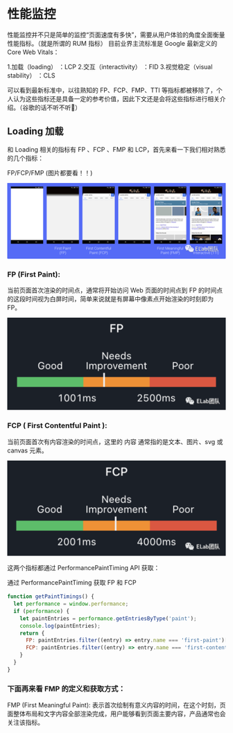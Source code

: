 # 性能监控

性能监控并不只是简单的监控“页面速度有多快”，需要从用户体验的角度全面衡量性能指标。（就是所谓的 RUM 指标）
目前业界主流标准是 Google 最新定义的 Core Web Vitals：

1.加载（loading） ：LCP
2.交互（interactivity） ：FID
3.视觉稳定（visual stability） ：CLS

可以看到最新标准中，以往熟知的 FP、FCP、FMP、TTI 等指标都被移除了，个人认为这些指标还是具备一定的参考价值，因此下文还是会将这些指标进行相关介绍。（谷歌的话不听不听🙉）

## Loading 加载

和 Loading 相关的指标有 FP 、FCP 、FMP 和 LCP，首先来看一下我们相对熟悉的几个指标：

FP/FCP/FMP (图片都要看！！)

![FP/FCP/FMP 三指标顺序解释](./1.png)

### FP (First Paint): 
当前页面首次渲染的时间点，通常将开始访问 Web 页面的时间点到 FP 的时间点的这段时间视为白屏时间，简单来说就是有屏幕中像素点开始渲染的时刻即为 FP。

![FP 优化标准](./fp.png)

### FCP ( First Contentful Paint ): 
当前页面首次有内容渲染的时间点，这里的 内容 通常指的是文本、图片、svg 或 canvas 元素。

![FCP 优化标准](./fcp.png)

这两个指标都通过 PerformancePaintTiming API 获取：

通过 PerformancePaintTiming 获取 FP 和 FCP

```js
function getPaintTimings() {
  let performance = window.performance;
  if (performance) {
    let paintEntries = performance.getEntriesByType('paint');
    console.log(paintEntries);
    return {
      FP: paintEntries.filter((entry) => entry.name === 'first-paint')[0].startTime,
      FCP: paintEntries.filter((entry) => entry.name === 'first-contentful-paint')[0].startTime,
    }
  }
}

```

### 下面再来看 FMP 的定义和获取方式：

FMP (First Meaningful Paint): 表示首次绘制有意义内容的时间，在这个时刻，页面整体布局和文字内容全部渲染完成，用户能够看到页面主要内容，产品通常也会关注该指标。




